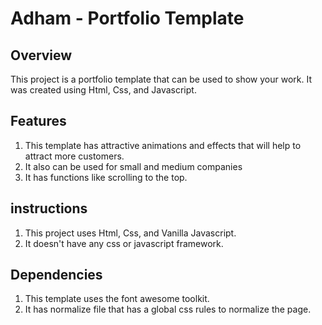 # Adham - Portfolio Template
## Overview
This project is a portfolio template that can be used to show your work. It was created using Html, Css, and Javascript.
## Features
1. This template has attractive animations and effects that will help to attract more customers.
2. It also can be used for small and medium companies
3. It has functions like scrolling to the top.
## instructions
1. This project uses Html, Css, and Vanilla Javascript.
2. It doesn't have any css or javascript framework.
## Dependencies
1. This template uses the font awesome toolkit.
2. It has normalize file that has a global css rules to normalize the page.
